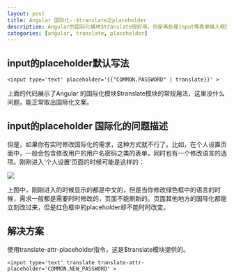 ```yaml
---
layout: post
title: Angular 国际化--$translate之placeholder
description: Angular的国际化模块$translate很好用，但是再处理input等表单输入框的placeholder上却总是不能实时翻译的情况，本文给出解决方案
categories: [angular, translate, placeholder]
---
```


## input的placeholder默认写法

```
<input type='text' placeholder='{{"COMMON.PASSWORD" | translate}}' >

```

上面的代码展示了Angular 的国际化模块$translate模块的常规用法，这里没什么问题，能正常取出国际化文案。

## input的placeholder 国际化的问题描述

但是，如果你有实时修改国际化的需求，这种方式就不行了。比如，在个人设置页面中，一般会包含修改用户的用户名密码之类的表单，同时也有一个修改语言的选项。刚刚进入‘个人设置’页面的时候可能是这样的：

<img src="http://woaixiangbao.github.io/images/20160819/translate-placeholder.jpg" >

上图中，刚刚进入的时候显示的都是中文的，但是当你修改绿色框中的语言的时候，需求一般都是需要时时修改的，页面不能刷新的。页面其他地方的国际化都能立刻改过来，但是红色框中的placeholder却不能时时改变。

## 解决方案

使用translate-attr-placeholder指令，这是$translate模块提供的。

```
<input type='text' translate translate-attr-placeholder='COMMON.NEW_PASSWORD' >

```


